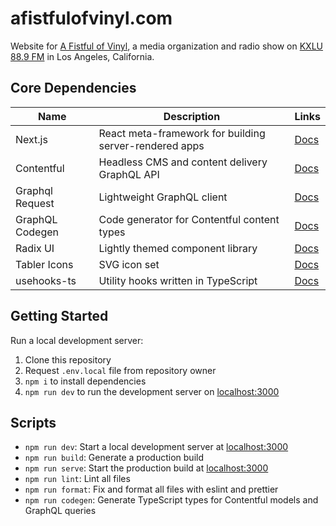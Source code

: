 # afistfulofvinyl.com

Website for [A Fistful of Vinyl](https://www.afistfulofvinyl.com/), a media organization and radio show on [KXLU 88.9 FM](https://kxlu.com/) in Los Angeles, California.

## Core Dependencies

| Name            | Description                                            | Links                                                                              |
| --------------- | ------------------------------------------------------ | ---------------------------------------------------------------------------------- |
| Next.js         | React meta-framework for building server-rendered apps | [Docs](https://nextjs.org/docs/app/api-reference)                                  |
| Contentful      | Headless CMS and content delivery GraphQL API          | [Docs](https://www.contentful.com/developers/docs/references/graphql)              |
| Graphql Request | Lightweight GraphQL client                             | [Docs](https://github.com/jasonkuhrt/graphql-request)                              |
| GraphQL Codegen | Code generator for Contentful content types            | [Docs](https://the-guild.dev/graphql/codegen/docs/config-reference/codegen-config) |
| Radix UI        | Lightly themed component library                       | [Docs](https://www.radix-ui.com/themes/docs/overview/getting-started)              |
| Tabler Icons    | SVG icon set                                           | [Docs](https://tabler.io/icons)                                                    |
| usehooks-ts     | Utility hooks written in TypeScript                    | [Docs](https://usehooks-ts.com/react-hook/use-boolean)                             |

## Getting Started

Run a local development server:

1. Clone this repository
2. Request `.env.local` file from repository owner
3. `npm i` to install dependencies
4. `npm run dev` to run the development server on [localhost:3000](http://localhost:3000)

## Scripts

- `npm run dev`: Start a local development server at [localhost:3000](http://localhost:3000)
- `npm run build`: Generate a production build
- `npm run serve`: Start the production build at [localhost:3000](http://localhost:3000)
- `npm run lint`: Lint all files
- `npm run format`: Fix and format all files with eslint and prettier
- `npm run codegen`: Generate TypeScript types for Contentful models and GraphQL queries
